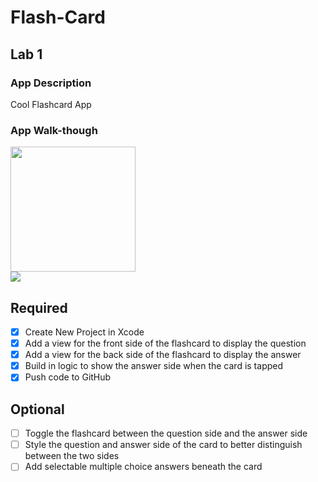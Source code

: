 # Flash-Card

## Lab 1

### App Description
Cool Flashcard App

### App Walk-though
<img src="YOUR_GIF_URL_HERE" width=200><br>
![](https://cdn.discordapp.com/attachments/746268983778607128/815092790571827220/ezgif.com-gif-maker_12.gif)

## Required
- [X] Create New Project in Xcode
- [X] Add a view for the front side of the flashcard to display the question
- [X] Add a view for the back side of the flashcard to display the answer
- [X] Build in logic to show the answer side when the card is tapped
- [X] Push code to GitHub
## Optional
- [ ] Toggle the flashcard between the question side and the answer side
- [ ] Style the question and answer side of the card to better distinguish between the two sides
- [ ] Add selectable multiple choice answers beneath the card
